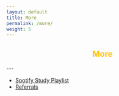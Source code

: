 ```yaml
---
layout: default
title: More
permalink: /more/
weight: 5
---
```

<h2 style="text-align:center; color: #ffc107">
    <div>
        <b>More</b>
    </div>
</h2>
---

* [Spotify Study Playlist](https://open.spotify.com/playlist/6mtQxnGRYzAzILoJBPPcey?si=9Q8hWMgVSVWNEnyordHkyQ)
* [Referrals](https://www.notion.so/Referrals-98030b47b5464a1cb4db3ca7325425ee)